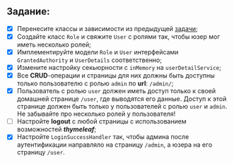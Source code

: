 ## Задание:

* [x] Перенесите классы и зависимости из предыдущей [задачи](https://github.com/Zanz1barra/JavaPP_3.1.1_SpringBoot);
* [x] Создайте класс `Role` и свяжите `User` с ролями так, чтобы юзер мог иметь несколько ролей;
* [x] Имплементируйте модели `Role` и `User` интерфейсами `GrantedAuthority` и `UserDetails` соответственно;
* [x] Измените настройку секьюрности с `inMemory` на `userDetailService`;
* [x] Все **CRUD**-операции и страницы для них должны быть доступны только пользователю с ролью `admin` по **url**: `/admin/`;
* [x] Пользователь с ролью `user` должен иметь доступ только к своей домашней странице `/user`, где выводятся его данные. 
      Доступ к этой странице должен быть только у пользователей с ролью `user` и `admin`. 
      Не забывайте про несколько ролей у пользователя!
* [ ] Настройте **logout** с любой страницы с использованием возможностей ***thymeleaf***;
* [x] Настройте `LoginSuccessHandler` так, чтобы админа после аутентификации направляло на страницу `/admin`, а юзера на его страницу `/user`.
